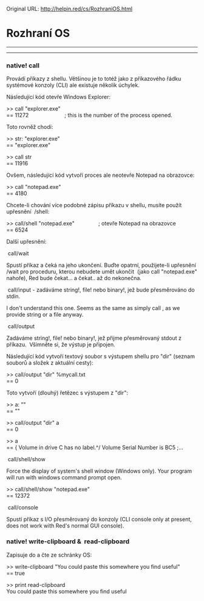 Original URL: <http://helpin.red/cs/RozhraniOS.html>

# Rozhraní OS

* * *

* * *

### native! call

Provádí příkazy z shellu. Většinou je to totéž jako z příkazového řádku systémové konzoly (CLI) ale existuje několik úchylek.

Následující kód otevře Windows Explorer:

&gt;&gt; call "explorer.exe"  
\== 11272                        ; this is the number of the process opened.

Toto rovněž chodí:

&gt;&gt; str: "explorer.exe"  
\== "explorer.exe"

&gt;&gt; call str  
\== 11916

Ovšem, následující kód vytvoří proces ale neotevře Notepad na obrazovce:

&gt;&gt; call "notepad.exe"  
\== 4180

Chcete-li chování více podobné zápisu příkazu v shellu, musíte použít upřesnění  /shell:

&gt;&gt; call/shell "notepad.exe"                ; otevře Notepad na obrazovce  
\== 6524

Další upřesnění:

 call/wait

Spustí příkaz a čeká na jeho ukončení. Buďte opatrní, použijete-li upřesnění /wait pro proceduru, kterou nebudete umět ukončit  (jako call "notepad.exe" nahoře), Red bude čekat... a čekat.. až do nekonečna.

 call/input - zadáváme string!, file! nebo binary!, jež bude přesměrováno do stdin.

I don't understand this one. Seems as the same as simply call , as we provide string or a file anyway.

 call/output

Zadáváme string!, file! nebo binary!, jež přijme přesměrovaný stdout z příkazu.  Všimněte si, že výstup je připojen.

Následující kód vytvoří textový soubor s výstupem shellu pro "dir" (seznam souborů a složek z aktuální cesty):

&gt;&gt; call/output "dir" %mycall.txt  
\== 0

Toto vytvoří (dlouhý) řetězec s výstupem z "dir":

&gt;&gt; a: ""  
\== ""

&gt;&gt; call/output "dir" a  
\== 0

&gt;&gt; a  
\== { Volume in drive C has no label.^/ Volume Serial Number is BC5 ;...

 call/shell/show

Force the display of system's shell window (Windows only). Your program will run with windows command prompt open.

&gt;&gt; call/shell/show "notepad.exe"  
\== 12372

 call/console

Spustí příkaz s I/O přesměrovaný do konzoly (CLI console only at present, does not work with Red's normal GUI console).

### native! write-clipboard &amp;  read-clipboard

Zapisuje do a čte ze schránky OS:

&gt;&gt; write-clipboard "You could paste this somewhere you find useful"  
\== true

&gt;&gt; print read-clipboard  
You could paste this somewhere you find useful
